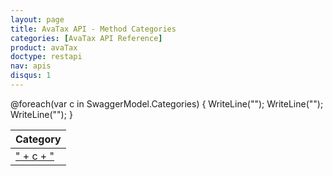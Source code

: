 ```yaml
---
layout: page
title: AvaTax API - Method Categories 
categories: [AvaTax API Reference]
product: avaTax
doctype: restapi
nav: apis
disqus: 1
---
```


<table class="styled-table">
	<thead>
		<tr>
			<th>Category</th>
		</tr>
	</thead>
	<tbody>
@foreach(var c in SwaggerModel.Categories) {
    WriteLine("<tr>");
    WriteLine("<td><a href=\"" + c + "\">" + c + "</a></td>");
    WriteLine("</tr>");
}
    </tbody>
</table>

<br/>
